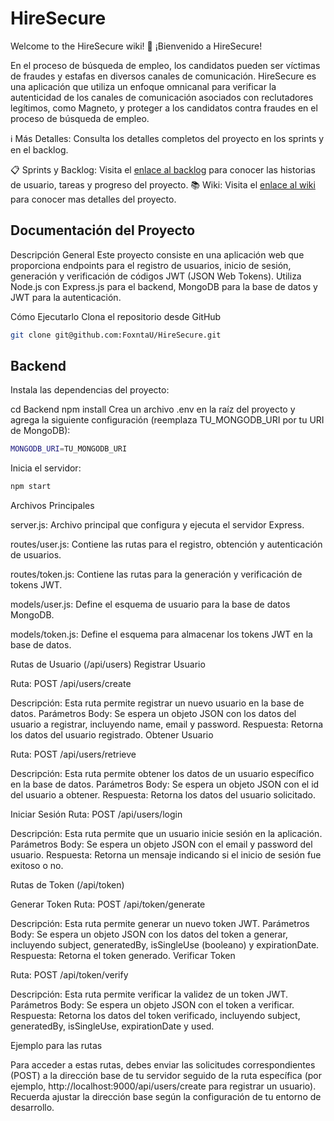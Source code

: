 # HireSecure

Welcome to the HireSecure wiki!
🚀 ¡Bienvenido a HireSecure!

En el proceso de búsqueda de empleo, los candidatos pueden ser víctimas de fraudes y estafas en diversos canales de comunicación. HireSecure es una aplicación que utiliza un enfoque omnicanal para verificar la autenticidad de los canales de comunicación asociados con reclutadores legítimos, como Magneto, y proteger a los candidatos contra fraudes en el proceso de búsqueda de empleo.

ℹ️ Más Detalles: Consulta los detalles completos del proyecto en los sprints y en el backlog.

📋 Sprints y Backlog: Visita el [enlace al backlog](https://github.com/users/FoxntaU/projects/1) para conocer las historias de usuario, tareas y progreso del proyecto.
📚 Wiki: Visita el [enlace al wiki](https://github.com/FoxntaU/HireSecure/wiki/Sprint-1) para conocer mas detalles del proyecto.


## Documentación del Proyecto
Descripción General
Este proyecto consiste en una aplicación web que proporciona endpoints para el registro de usuarios, inicio de sesión, generación y verificación de códigos JWT (JSON Web Tokens). Utiliza Node.js con Express.js para el backend, MongoDB para la base de datos y JWT para la autenticación.

Cómo Ejecutarlo
Clona el repositorio desde GitHub

```bash
git clone git@github.com:FoxntaU/HireSecure.git
```

## Backend

Instala las dependencias del proyecto:

cd Backend 
npm install
Crea un archivo .env en la raíz del proyecto y agrega la siguiente configuración (reemplaza TU_MONGODB_URI por tu URI de MongoDB):

```bash
MONGODB_URI=TU_MONGODB_URI
```


Inicia el servidor:
```bash
npm start
```

Archivos Principales

server.js: Archivo principal que configura y ejecuta el servidor Express.

routes/user.js: Contiene las rutas para el registro, obtención y autenticación de usuarios.

routes/token.js: Contiene las rutas para la generación y verificación de tokens JWT.

models/user.js: Define el esquema de usuario para la base de datos MongoDB.

models/token.js: Define el esquema para almacenar los tokens JWT en la base de datos.


Rutas de Usuario (/api/users)
Registrar Usuario

Ruta: POST /api/users/create

Descripción: Esta ruta permite registrar un nuevo usuario en la base de datos.
Parámetros Body: Se espera un objeto JSON con los datos del usuario a registrar, incluyendo name, email y password.
Respuesta: Retorna los datos del usuario registrado.
Obtener Usuario

Ruta: POST /api/users/retrieve

Descripción: Esta ruta permite obtener los datos de un usuario específico en la base de datos.
Parámetros Body: Se espera un objeto JSON con el id del usuario a obtener.
Respuesta: Retorna los datos del usuario solicitado.

Iniciar Sesión
Ruta: POST /api/users/login

Descripción: Esta ruta permite que un usuario inicie sesión en la aplicación.
Parámetros Body: Se espera un objeto JSON con el email y password del usuario.
Respuesta: Retorna un mensaje indicando si el inicio de sesión fue exitoso o no.


Rutas de Token (/api/token)

Generar Token
Ruta: POST /api/token/generate

Descripción: Esta ruta permite generar un nuevo token JWT.
Parámetros Body: Se espera un objeto JSON con los datos del token a generar, incluyendo subject, generatedBy, isSingleUse (booleano) y expirationDate.
Respuesta: Retorna el token generado.
Verificar Token

Ruta: POST /api/token/verify

Descripción: Esta ruta permite verificar la validez de un token JWT.
Parámetros Body: Se espera un objeto JSON con el token a verificar.
Respuesta: Retorna los datos del token verificado, incluyendo subject, generatedBy, isSingleUse, expirationDate y used.

Ejemplo para las rutas 

Para acceder a estas rutas, debes enviar las solicitudes correspondientes (POST) a la dirección base de tu servidor seguido de la ruta específica (por ejemplo, http://localhost:9000/api/users/create para registrar un usuario). Recuerda ajustar la dirección base según la configuración de tu entorno de desarrollo.
